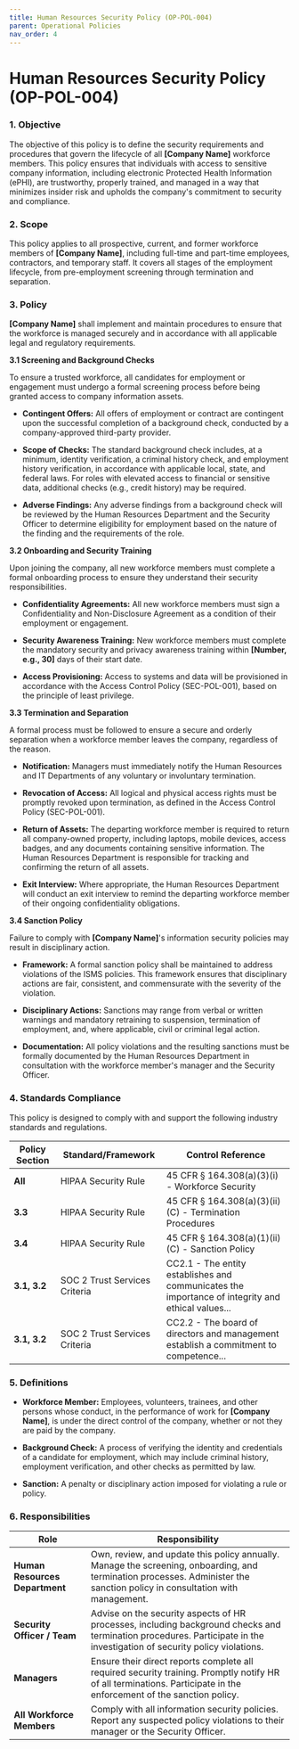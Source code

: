```yaml
---
title: Human Resources Security Policy (OP-POL-004)
parent: Operational Policies
nav_order: 4
---
```


# Human Resources Security Policy (OP-POL-004)

### 1. Objective

The objective of this policy is to define the security requirements and procedures that govern the lifecycle of all **[Company Name]** workforce members. This policy ensures that individuals with access to sensitive company information, including electronic Protected Health Information (ePHI), are trustworthy, properly trained, and managed in a way that minimizes insider risk and upholds the company's commitment to security and compliance.

### 2. Scope

This policy applies to all prospective, current, and former workforce members of **[Company Name]**, including full-time and part-time employees, contractors, and temporary staff. It covers all stages of the employment lifecycle, from pre-employment screening through termination and separation.

### 3. Policy

**[Company Name]** shall implement and maintain procedures to ensure that the workforce is managed securely and in accordance with all applicable legal and regulatory requirements.

**3.1 Screening and Background Checks**

To ensure a trusted workforce, all candidates for employment or engagement must undergo a formal screening process before being granted access to company information assets.

- **Contingent Offers:** All offers of employment or contract are contingent upon the successful completion of a background check, conducted by a company-approved third-party provider.
    
- **Scope of Checks:** The standard background check includes, at a minimum, identity verification, a criminal history check, and employment history verification, in accordance with applicable local, state, and federal laws. For roles with elevated access to financial or sensitive data, additional checks (e.g., credit history) may be required.
    
- **Adverse Findings:** Any adverse findings from a background check will be reviewed by the Human Resources Department and the Security Officer to determine eligibility for employment based on the nature of the finding and the requirements of the role.
    

**3.2 Onboarding and Security Training**

Upon joining the company, all new workforce members must complete a formal onboarding process to ensure they understand their security responsibilities.

- **Confidentiality Agreements:** All new workforce members must sign a Confidentiality and Non-Disclosure Agreement as a condition of their employment or engagement.
    
- **Security Awareness Training:** New workforce members must complete the mandatory security and privacy awareness training within **[Number, e.g., 30]** days of their start date.
    
- **Access Provisioning:** Access to systems and data will be provisioned in accordance with the Access Control Policy (SEC-POL-001), based on the principle of least privilege.
    

**3.3 Termination and Separation**

A formal process must be followed to ensure a secure and orderly separation when a workforce member leaves the company, regardless of the reason.

- **Notification:** Managers must immediately notify the Human Resources and IT Departments of any voluntary or involuntary termination.
    
- **Revocation of Access:** All logical and physical access rights must be promptly revoked upon termination, as defined in the Access Control Policy (SEC-POL-001).
    
- **Return of Assets:** The departing workforce member is required to return all company-owned property, including laptops, mobile devices, access badges, and any documents containing sensitive information. The Human Resources Department is responsible for tracking and confirming the return of all assets.
    
- **Exit Interview:** Where appropriate, the Human Resources Department will conduct an exit interview to remind the departing workforce member of their ongoing confidentiality obligations.
    

**3.4 Sanction Policy**

Failure to comply with **[Company Name]**'s information security policies may result in disciplinary action.

- **Framework:** A formal sanction policy shall be maintained to address violations of the ISMS policies. This framework ensures that disciplinary actions are fair, consistent, and commensurate with the severity of the violation.
    
- **Disciplinary Actions:** Sanctions may range from verbal or written warnings and mandatory retraining to suspension, termination of employment, and, where applicable, civil or criminal legal action.
    
- **Documentation:** All policy violations and the resulting sanctions must be formally documented by the Human Resources Department in consultation with the workforce member's manager and the Security Officer.
    

### 4. Standards Compliance

This policy is designed to comply with and support the following industry standards and regulations.

| **Policy Section** | **Standard/Framework**        | **Control Reference**                                                                             |
| ------------------ | ----------------------------- | ------------------------------------------------------------------------------------------------- |
| **All**            | HIPAA Security Rule           | 45 CFR § 164.308(a)(3)(i) - Workforce Security                                                    |
| **3.3**            | HIPAA Security Rule           | 45 CFR § 164.308(a)(3)(ii)(C) - Termination Procedures                                            |
| **3.4**            | HIPAA Security Rule           | 45 CFR § 164.308(a)(1)(ii)(C) - Sanction Policy                                                   |
| **3.1, 3.2**       | SOC 2 Trust Services Criteria | CC2.1 - The entity establishes and communicates the importance of integrity and ethical values... |
| **3.1, 3.2**       | SOC 2 Trust Services Criteria | CC2.2 - The board of directors and management establish a commitment to competence...             |

### 5. Definitions

- **Workforce Member:** Employees, volunteers, trainees, and other persons whose conduct, in the performance of work for **[Company Name]**, is under the direct control of the company, whether or not they are paid by the company.
    
- **Background Check:** A process of verifying the identity and credentials of a candidate for employment, which may include criminal history, employment verification, and other checks as permitted by law.
    
- **Sanction:** A penalty or disciplinary action imposed for violating a rule or policy.
    

### 6. Responsibilities

| **Role**                       | **Responsibility**                                                                                                                                                         |
| ------------------------------ | -------------------------------------------------------------------------------------------------------------------------------------------------------------------------- |
| **Human Resources Department** | Own, review, and update this policy annually. Manage the screening, onboarding, and termination processes. Administer the sanction policy in consultation with management. |
| **Security Officer / Team**    | Advise on the security aspects of HR processes, including background checks and termination procedures. Participate in the investigation of security policy violations.    |
| **Managers**                   | Ensure their direct reports complete all required security training. Promptly notify HR of all terminations. Participate in the enforcement of the sanction policy.        |
| **All Workforce Members**      | Comply with all information security policies. Report any suspected policy violations to their manager or the Security Officer.                                            |